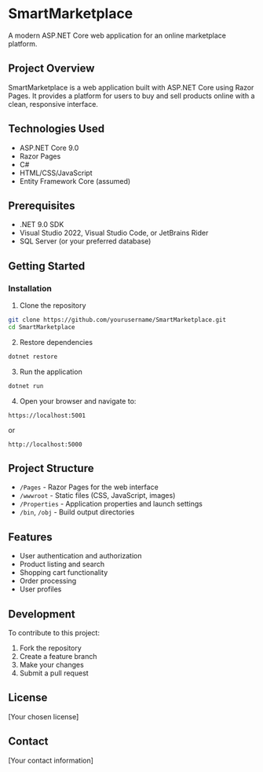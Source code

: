 # SmartMarketplace

A modern ASP.NET Core web application for an online marketplace platform.

## Project Overview

SmartMarketplace is a web application built with ASP.NET Core using Razor Pages. It provides a platform for users to buy and sell products online with a clean, responsive interface.

## Technologies Used

- ASP.NET Core 9.0
- Razor Pages
- C#
- HTML/CSS/JavaScript
- Entity Framework Core (assumed)

## Prerequisites

- .NET 9.0 SDK
- Visual Studio 2022, Visual Studio Code, or JetBrains Rider
- SQL Server (or your preferred database)

## Getting Started

### Installation

1. Clone the repository
```bash
git clone https://github.com/yourusername/SmartMarketplace.git
cd SmartMarketplace
```

2. Restore dependencies
```bash
dotnet restore
```

3. Run the application
```bash
dotnet run
```

4. Open your browser and navigate to:
```
https://localhost:5001
```
or
```
http://localhost:5000
```

## Project Structure

- `/Pages` - Razor Pages for the web interface
- `/wwwroot` - Static files (CSS, JavaScript, images)
- `/Properties` - Application properties and launch settings
- `/bin`, `/obj` - Build output directories

## Features

- User authentication and authorization
- Product listing and search
- Shopping cart functionality
- Order processing
- User profiles

## Development

To contribute to this project:

1. Fork the repository
2. Create a feature branch
3. Make your changes
4. Submit a pull request

## License

[Your chosen license]

## Contact

[Your contact information]
